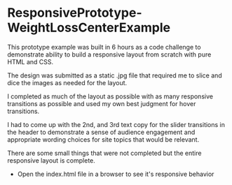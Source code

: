 # ResponsivePrototype-WeightLossCenterExample

This prototype example was built in 6 hours as a code challenge to demonstrate ability to build a 
responsive layout from scratch with pure HTML and CSS.

The design was submitted as a static .jpg file that required me to slice and dice the images as needed for the layout.

I completed as much of the layout as possible with as many responsive transitions as possible and used my own
best judgment for hover transitions.

I had to come up with the 2nd, and 3rd text copy for the slider transitions in the header to demonstrate a sense 
of audience engagement and appropriate wording choices for site topics that would be relevant.

There are some small things that were not completed but the entire responsive layout is complete.



- Open the index.html file in a browser to see it's responsive behavior
